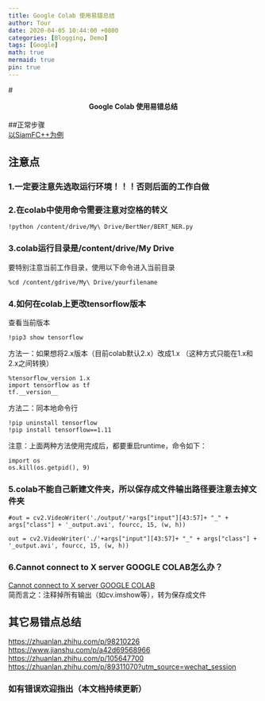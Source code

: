 ```yaml
---
title: Google Colab 使用易错总结
author: Tour
date: 2020-04-05 10:44:00 +0800
categories: [Blogging, Demo]
tags: [Google]
math: true
mermaid: true
pin: true
---
```


#**<center>Google Colab 使用易错总结</center>**  
##正常步骤  
[以SiamFC++为例](https://blog.csdn.net/qq_30347421/article/details/104534297)  

## 注意点   
### 1.一定要注意先选取运行环境！！！否则后面的工作白做   
### 2.在colab中使用命令需要注意对空格的转义  
```
!python /content/drive/My\ Drive/BertNer/BERT_NER.py 
```
### 3.colab运行目录是/content/drive/My Drive  
要特别注意当前工作目录，使用以下命令进入当前目录

```
%cd /content/gdrive/My\ Drive/yourfilename
```
### 4.如何在colab上更改tensorflow版本  
查看当前版本  

```
!pip3 show tensorflow
```
方法一：如果想将2.x版本（目前colab默认2.x）改成1.x （这种方式只能在1.x和2.x之间转换）  
```
%tensorflow_version 1.x
import tensorflow as tf
tf.__version__
```
方法二：同本地命令行
```
!pip uninstall tensorflow
!pip install tensorflow==1.11
```
注意：上面两种方法使用完成后，都要重启runtime，命令如下：
```
import os
os.kill(os.getpid(), 9)
```
### 5.colab不能自己新建文件夹，所以保存成文件输出路径要注意去掉文件夹

```
#out = cv2.VideoWriter('./output/'+args["input"][43:57]+ "_" + args["class"] + '_output.avi', fourcc, 15, (w, h))

out = cv2.VideoWriter('./'+args["input"][43:57]+ "_" + args["class"] + '_output.avi', fourcc, 15, (w, h))
```
### 6.Cannot connect to X server GOOGLE COLAB怎么办？  
[Cannot connect to X server GOOGLE COLAB](https://stackoverflow.com/questions/54577083/cannot-connect-to-x-server-google-colab)  
简而言之：注释掉所有输出（如cv.imshow等），转为保存成文件  

## 其它易错点总结  
https://zhuanlan.zhihu.com/p/98210226  
https://www.jianshu.com/p/a42d69568966  
https://zhuanlan.zhihu.com/p/105647700
https://zhuanlan.zhihu.com/p/89311070?utm_source=wechat_session   

  

### 如有错误欢迎指出（本文档持续更新）